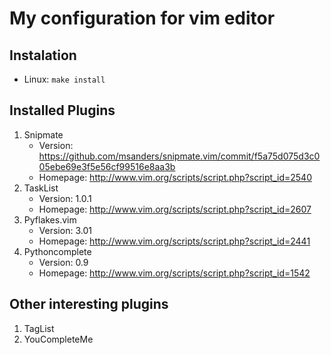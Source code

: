 My configuration for vim editor
===============================


Instalation
-----------

- Linux: `make install`


Installed Plugins
-----------------

1. Snipmate
    - Version: https://github.com/msanders/snipmate.vim/commit/f5a75d075d3c005ebe69e3f5e56cf99516e8aa3b
    - Homepage: http://www.vim.org/scripts/script.php?script_id=2540
2. TaskList
    - Version: 1.0.1
    - Homepage: http://www.vim.org/scripts/script.php?script_id=2607
3. Pyflakes.vim
    - Version: 3.01 
    - Homepage: http://www.vim.org/scripts/script.php?script_id=2441
4. Pythoncomplete
    - Version: 0.9
    - Homepage: http://www.vim.org/scripts/script.php?script_id=1542


Other interesting plugins
-------------------------

1. TagList
2. YouCompleteMe

